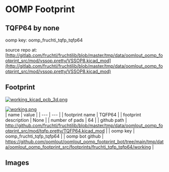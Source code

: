 # OOMP Footprint  
## TQFP64  by none  
  
oomp key: oomp_fruchti_tqfp_tqfp64  
  
source repo at: [http://gitlab.com/fruchti/fruchtilib/blob/master/tmp/data/oomlout_oomp_footprint_src/mod/vssop.pretty/VSSOP8.kicad_mod](http://gitlab.com/fruchti/fruchtilib/blob/master/tmp/data/oomlout_oomp_footprint_src/mod/vssop.pretty/VSSOP8.kicad_mod)  
## Footprint  
  
[![working_kicad_pcb_3d.png](working_kicad_pcb_3d_600.png)](working_kicad_pcb_3d.png)  
  
[![working.png](working_600.png)](working.png)  
| name | value | 
| --- | --- | 
| footprint name | TQFP64 | 
| footprint description | None | 
| number of pads | 64 | 
| github path | http://github.com/fruchti/fruchtilib/blob/master/tmp/data/oomlout_oomp_footprint_src/mod/tqfp.pretty/TQFP64.kicad_mod | 
| oomp key | oomp_fruchti_tqfp_tqfp64 | 
| oomp bot github | https://github.com/oomlout/oomlout_oomp_footprint_bot/tree/main/tmp/data/oomlout_oomp_footprint_src/footprints/fruchti_tqfp_tqfp64/working | 
## Images  
